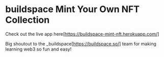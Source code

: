 # buildspace Mint Your Own NFT Collection

Check out the live app here[https://buildspace-mint-nft.herokuapp.com/]

Big shoutout to the _buildspace[https://buildspace.so/] team for making learning web3 so fun and easy!
